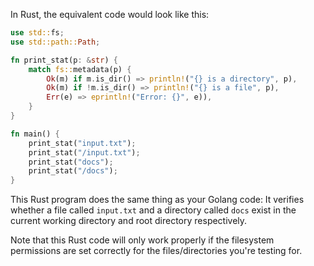 In Rust, the equivalent code would look like this:

```rust
use std::fs;
use std::path::Path;

fn print_stat(p: &str) {
    match fs::metadata(p) {
        Ok(m) if m.is_dir() => println!("{} is a directory", p),
        Ok(m) if !m.is_dir() => println!("{} is a file", p),
        Err(e) => eprintln!("Error: {}", e)),
    }
}

fn main() {
    print_stat("input.txt");
    print_stat("/input.txt");
    print_stat("docs");
    print_stat("/docs");
}
```

This Rust program does the same thing as your Golang code: It verifies whether a file called `input.txt` and a directory called `docs` exist in the current working directory and root directory respectively. 

Note that this Rust code will only work properly if the filesystem permissions are set correctly for the files/directories you're testing for.
